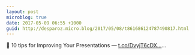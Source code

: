 ```yaml
---
layout: post
microblog: true
date: 2017-05-09 06:55 +1000
guid: http://desparoz.micro.blog/2017/05/08/t861686124787490817.html
---
```

🔗 10 tips for Improving Your Presentations — [t.co/DvyjT6cDX...](https://t.co/DvyjT6cDXy)…
